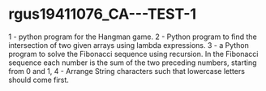 # rgus19411076_CA---TEST-1
1 - python program for the Hangman game.
2 - Python program to find the intersection of two given arrays using lambda expressions.
3 - a Python program to solve the Fibonacci sequence using recursion. In the Fibonacci sequence each number is the sum of the two preceding numbers, starting from 0 and 1,
4 - Arrange String characters such that lowercase letters should come first.
